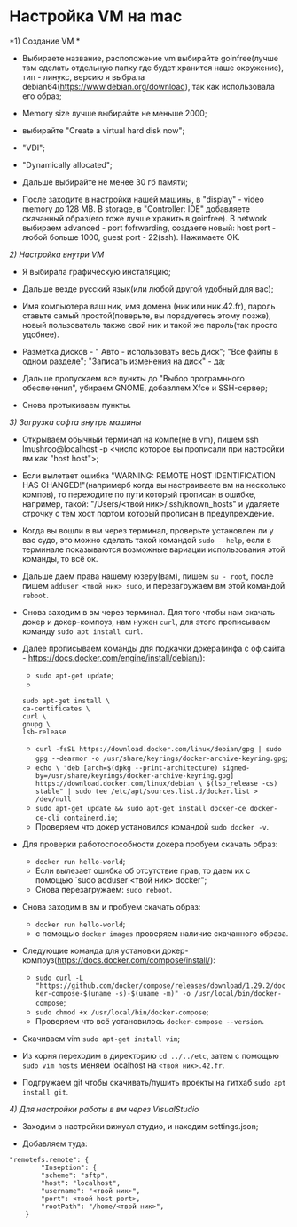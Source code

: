 # Настройка VM на mac

*1) Создание VM *

- Выбираете название, расположение vm выбирайте goinfree(лучше там сделать отдельную папку где будет хранится наше окружение),
тип - линукс, версию я выбрала debian64(https://www.debian.org/download), так как использовала его образ;

- Memory size лучше выбирайте не меньше 2000;

- выбирайте "Create a virtual hard disk now";

- "VDI";

- "Dynamically allocated";

- Дальше выбирайте не менее 30 гб памяти;

- После заходите в настройки нашей машины, в "display" - video memory до 128 MB. В storage,
в "Controller: IDE" добавляете скачанный образ(его тоже лучше хранить в goinfree).
В network выбираем advanced - port fofrwarding, создаете новый: host port - любой больше 1000, guest port - 22(ssh). Нажимаете OK.


*2) Настройка внутри VM*

- Я выбирала графическую инсталяцию;

- Дальше везде русский язык(или любой другой удобный для вас);
- Имя компьютера ваш ник, имя домена (ник или ник.42.fr), пароль ставьте самый простой(поверьте, вы порадуетесь этому позже),
новый пользователь также свой ник и такой же пароль(так просто удобнее).
- Разметка дисков - " Авто - использовать весь диск"; "Все файлы в одном разделе";
"Записать изменения на диск" - да;
- Дальше пропускаем все пункты до "Выбор програмнного обеспечения", убираем GNOME, добавляем Xfce и SSH-сервер; 
- Снова протыкиваем пункты.

*3) Загрузка софта внутрь машины*

- Открываем обычный терминал на компе(не в vm), пишем ssh lmushroo@localhost -p <число которое вы прописали при настройки вм как "host host">;

- Если вылетает ошибка "WARNING: REMOTE HOST IDENTIFICATION HAS CHANGED!"(напримерб когда вы настраиваете вм на несколько компов),
то переходите по пути который прописан в ошибке, например, такой: "/Users/<твой ник>/.ssh/known_hosts"
и удаляете строчку с тем хост портом  который прописан в предупреждение.

- Когда вы вошли в вм через терминал, проверьте установлен ли у вас судо, это можно сделать такой командой `sudo --help`,
если в терминале показываются возможные вариации использования этой команды, то всё ок.

- Дальше даем права нашему юзеру(вам), пишем `su - root`, после пишем `adduser <твой ник> sudo`, и перезагружаем вм этой командой `reboot`.

- Снова заходим в вм через терминал. Для того чтобы нам скачать докер и докер-компоуз, нам нужен `curl`,
для этого прописываем команду `sudo apt install curl`.

- Далее прописываем команды для подкачки докера(инфа с оф,сайта - https://docs.docker.com/engine/install/debian/):
    - `sudo apt-get update`;
    - 
    ``` 
    sudo apt-get install \
    ca-certificates \
    curl \
    gnupg \
    lsb-release
    ```
    - `curl -fsSL https://download.docker.com/linux/debian/gpg | sudo gpg --dearmor -o /usr/share/keyrings/docker-archive-keyring.gpg`;
    - `echo \
  "deb [arch=$(dpkg --print-architecture) signed-by=/usr/share/keyrings/docker-archive-keyring.gpg] https://download.docker.com/linux/debian \
  $(lsb_release -cs) stable" | sudo tee /etc/apt/sources.list.d/docker.list > /dev/null`
    - `sudo apt-get update &&
 sudo apt-get install docker-ce docker-ce-cli containerd.io`;
    - Проверяем что докер установился командой `sudo docker -v`.

- Для проверки работоспособности докера пробуем скачать образ:
  - `docker run hello-world`;
  - Если вылезает ошибка об отсутствие прав, то даем их с помощью `sudo adduser <твой ник> docker";
  - Снова перезагружаем: `sudo reboot`.
  
- Снова заходим в вм и пробуем скачать образ:
  - `docker run hello-world`;
  - с помощью `docker images` проверяем наличие скачанного образа.
  
- Следующие командa для установки докер-компоуз(https://docs.docker.com/compose/install/):
  - `sudo curl -L "https://github.com/docker/compose/releases/download/1.29.2/docker-compose-$(uname -s)-$(uname -m)" -o /usr/local/bin/docker-compose`;
  - `sudo chmod +x /usr/local/bin/docker-compose`;
  - Проверяем что всё установилось `docker-compose --version`.
  
- Скачиваем vim `sudo apt-get install vim`;

- Из корня переходим в директорию `cd ../../etc`, затем с помощью `sudo vim hosts` меняем localhost на `<твой ник>.42.fr`.

- Подгружаем git чтобы скачивать/пушить проекты на гитхаб `sudo apt install git`.

*4) Для настройки работы в вм через VisualStudio*

- Заходим в настройки вижуал студио, и находим settings.json;

- Добавляем туда:
```
"remotefs.remote": {
        "Inseption": {
        "scheme": "sftp",
        "host": "localhost",
        "username": "<твой ник>",
        "port": <твой host port>,
        "rootPath": "/home/<твой ник>",
    }
```
